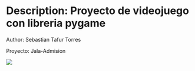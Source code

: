# Description: Proyecto de videojuego con libreria pygame

Author: Sebastian Tafur Torres

Proyecto: Jala-Admision

<p align="left">
<img src="https://img.shields.io/badge/STATUS-EN%20DESAROLLO-green">
</p>